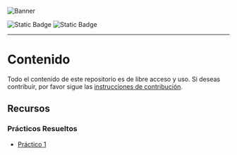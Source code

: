 ![Banner](./assets/banner.png)
<Generar banner con liyasthomasgithubiobanner>
<Dejar las carreras que correspondan>

![Static Badge](https://img.shields.io/badge/Carrera%20-%20Matem%C3%A1tica%20Aplicada%20-%20green) ![Static Badge](https://img.shields.io/badge/Carrera%20-%20Cs.%20de%20la%20Computaci%C3%B3n%20-%20brown) 

---

# Contenido
Todo el contenido de este repositorio es de libre acceso y uso. Si deseas contribuir, por favor sigue las [instrucciones de contribución](CONTRIBUTING.md).
## Recursos
### Prácticos Resueltos
- [Práctico 1](./Prácticos%20Resueltos/Guía%201.pdf)